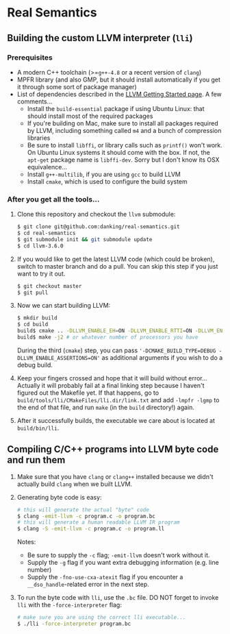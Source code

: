 # Real Semantics

## Building the custom LLVM interpreter (`lli`)

### Prerequisites

 * A modern C++ toolchain (>=`g++-4.8` or a recent version of `clang`)
 * MPFR library (and also GMP, but it should install automatically if you get it through some sort of package manager)
 * List of dependencies described in the [LLVM Getting Started page](http://llvm.org/docs/GettingStarted.html#software). A few comments...
   * Install the `build-essential` package if using Ubuntu Linux: that should install most of the required packages
   * If you're building on Mac, make sure to install all packages required by LLVM, including something called `m4` and a bunch of compression libraries
   * Be sure to install `libffi`, or library calls such as `printf()` won't work. On Ubuntu Linux systems it should come with the box. If not, the `apt-get` package name is `libffi-dev`. Sorry but I don't know its OSX equivalence...
   * Install `g++-multilib`, if you are using `gcc` to build LLVM
   * Install `cmake`, which is used to configure the build system

### After you get all the tools...

1. Clone this repository and checkout the `llvm` submodule:

   ```bash
   $ git clone git@github.com:danking/real-semantics.git
   $ cd real-semantics
   $ git submodule init && git submodule update
   $ cd llvm-3.6.0
   ```

2. If you would like to get the latest LLVM code (which could be broken), switch to master branch and do a pull. You can skip this step if you just want to try it out.

   ```bash
   $ git checkout master
   $ git pull
   ```

3. Now we can start building LLVM:

   ```bash
   $ mkdir build
   $ cd build
   build$ cmake .. -DLLVM_ENABLE_EH=ON -DLLVM_ENABLE_RTTI=ON -DLLVM_ENABLE_FFI=ON
   build$ make -j2 # or whatever number of processors you have
   ```

   During the third (`cmake`) step, you can pass `'-DCMAKE_BUILD_TYPE=DEBUG -DLLVM_ENABLE_ASSERTIONS=ON'` as additional arguments if you wish to do a debug build.

4. Keep your fingers crossed and hope that it will build without error... Actually it will probably fail at a final linking step because I haven't figured out the Makefile yet. If that happens, go to `build/tools/lli/CMakeFiles/lli.dir/link.txt` and add `-lmpfr -lgmp` to the end of that file, and run `make` (in the `build` directory!) again.

5. After it successfully builds, the executable we care about is located at `build/bin/lli`.

## Compiling C/C++ programs into LLVM byte code and run them

1. Make sure that you have `clang` or `clang++` installed because we didn't actually build `clang` when we built LLVM.

2. Generating byte code is easy:

   ```bash
   # this will generate the actual "byte" code
   $ clang -emit-llvm -c program.c -o program.bc
   # this will generate a human readable LLVM IR program
   $ clang -S -emit-llvm -c program.c -o program.ll
   ```

   Notes:
   * Be sure to supply the `-c` flag; `-emit-llvm` doesn't work without it.
   * Supply the `-g` flag if you want extra debugging information (e.g. line number)
   * Supply the `-fno-use-cxa-atexit` flag if you encounter a `__dso_handle`-related error in the next step.

3. To run the byte code with `lli`, use the `.bc` file. DO NOT forget to invoke `lli` with the `-force-interpreter` flag:
   ```bash
   # make sure you are using the correct lli executable...
   $ ./lli -force-interpreter program.bc
   ```

